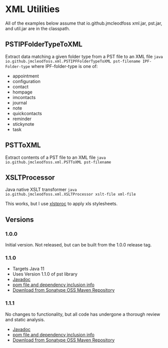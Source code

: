 # XML Utilities
All of the examples below assume that io.github.jmcleodfoss xml.jar, pst.jar, and util.jar are in the classpath.

## PSTIPFolderTypeToXML
Extract data matching a given folder type from a PST file to an XML file
`java io.github.jmcleodfoss.xml.PSTIPFFolderTypeToXML pst-filename IPF-Folder-type`
where IPF-folder-type is one of:
*   appointment
*   configuration
*   contact
*   hompage
*   imcontacts
*   journal
*   note
*   quickcontacts
*   reminder
*   stickynote
*   task

## PSTToXML
Extract contents of a PST file to an XML file
`java io.github.jmcleodfoss.xml.PSTToXML pst-filename`

## XSLTProcessor
Java native XSLT transformer
`java io.github.jmcleodfoss.xml.XSLTProcessor xslt-file xml-file`

This works, but I use [xlstproc](http://xmlsoft.org/XSLT/xsltproc.html) to apply xls stylesheets.

## Versions
### 1.0.0
Initial version. Not released, but can be built from the 1.0.0 release tag.

### 1.1.0
*   Targets Java 11
*   Uses Version 1.1.0 of pst library
*   [Javadoc](https://javadoc.io/doc/io.github.jmcleodfoss/xml/1.1.0/index.html)
*   [pom file and dependency inclusion info](https://search.maven.org/artifact/io.github.jmcleodfoss/xml/1.1.0/pom)
*   [Download from Sonatype OSS Maven Repository](https://repo1.maven.org/maven2/io/github/jmcleodfoss/xml/1.1.0/)

### 1.1.1
No changes to functionality, but all code has undergone a thorough review and static analysis.
*   [Javadoc](https://javadoc.io/doc/io.github.jmcleodfoss/xml/1.1.1/index.html)
*   [pom file and dependency inclusion info](https://search.maven.org/artifact/io.github.jmcleodfoss/xml/1.1.1/pom)
*   [Download from Sonatype OSS Maven Repository](https://repo1.maven.org/maven2/io/github/jmcleodfoss/xml/1.1.1/)
